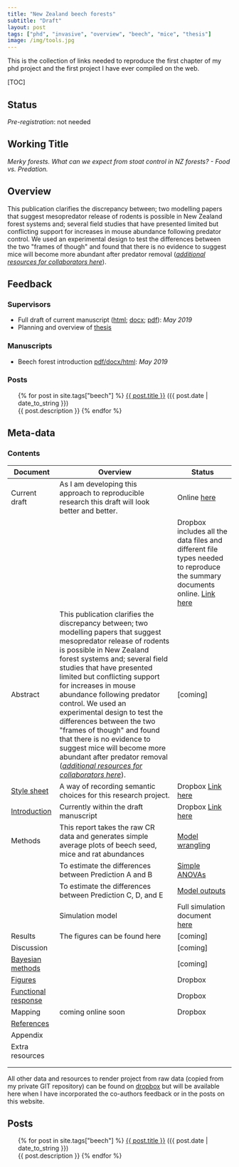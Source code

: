 ```yaml
---
title: "New Zealand beech forests"
subtitle: "Draft"
layout: post
tags: ["phd", "invasive", "overview", "beech", "mice", "thesis"]
image: /img/tools.jpg
---
```


This is the collection of links needed to reproduce the first chapter of my phd project and the first project I have ever compiled on the web.

[TOC]

## Status

*Pre-registration*: not needed

## Working Title

*Merky forests. What can we expect from stoat control in NZ forests? - Food vs. Predation.*

## Overview

This publication clarifies the discrepancy between; two modelling papers that suggest mesopredator release of rodents is possible in New Zealand forest systems and; several field studies that have presented limited but conflicting support for increases in mouse abundance following predator control. We used an experimental design to test the differences between the two "frames of though" and found that there is no evidence to suggest mice will become more abundant after predator removal ([*additional resources for collaborators here*](https://www.dropbox.com/home/phd-drafts-anthony)).

## Feedback

### Supervisors

- Full draft of current manuscript ([html](https://www.dropbox.com/home/phd-drafts-anthony/beech-forest-dynamics/drafts/Davidson_2019_BeechForest.html); [docx](https://www.dropbox.com/home/phd-drafts-anthony/beech-forest-dynamics/drafts/Davidson_2019_BeechForest.docx); [pdf](https://www.dropbox.com/home/phd-drafts-anthony/beech-forest-dynamics/drafts/Davidson_2019_BeechForest.pdf)): *May 2019*
- Planning and overview of [thesis](https://www.dropbox.com/home/phd-drafts-anthony/beech-forest-dynamics/drafts/Davidson_2019_BeechForest.html)

### Manuscripts

- Beech forest introduction [pdf/docx/html](https://www.dropbox.com/home/phd-peer-drafts): *May 2019*

### Posts

<div class="post">
<ul>
{% for post in site.tags["beech"] %}
  <a href="{{ post.url }}">{{ post.title }}</a> ({{ post.date | date_to_string }})<br>
    {{ post.description }}
{% endfor %}
</ul>
</div>

## Meta-data

### Contents

| Document                                                     | Overview                                                     | Status                                                       |
| ------------------------------------------------------------ | ------------------------------------------------------------ | ------------------------------------------------------------ |
| Current draft                                                | As I am developing this approach to reproducible research this draft will look better and better. | Online [here](https://www.ssnhub.com/2019-06-18-supporting-beech) |
|                                                              |                                                              | Dropbox includes all the data files and different file types needed to reproduce the summary documents online. [Link here](https://www.dropbox.com/home/phd-drafts-anthony/beech-forest-dynamics/drafts/Davidson_2019_BeechForest.html) |
| Abstract                                                     | This publication clarifies the discrepancy between; two modelling papers that suggest mesopredator release of rodents is possible in New Zealand forest systems and; several field studies that have presented limited but conflicting support for increases in mouse abundance following predator control. We used an experimental design to test the differences between the two "frames of though" and found that there is no evidence to suggest mice will become more abundant after predator removal ([*additional resources for collaborators here*](https://www.dropbox.com/home/phd-drafts-anthony)). | [coming]                                                     |
| [Style sheet](https://www.dropbox.com/home/phd-drafts-anthony/beech-forest-dynamics/Styles_manual_sheet.md/) | A way of recording semantic choices for this research project. | Dropbox [Link here](https://www.dropbox.com/home/phd-drafts-anthony/beech-forest-dynamics/drafts/Davidson_2019_BeechForest.html) |
| [Introduction](https://www.dropbox.com/sh/5h4mp67p7u6t1lj/AAAQVKS4qnvu2oQLu53JQUofa?dl=0) | Currently within the draft manuscript                        | Dropbox [Link here](https://www.dropbox.com/home/phd-drafts-anthony/beech-forest-dynamics/drafts/Davidson_2019_BeechForest.html) |
| Methods                                                      | This report takes the raw CR data and generates simple average plots of beech seed, mice and rat abundances | [Model wrangling]("https://www.ssnhub.com/Beech-forest-publication/") |
|                                                              | To estimate the differences between Prediction A and B       | [Simple ANOVAs](https://www.ssnhub.com/simple/)              |
|                                                              | To estimate the differences between Prediction C, D, and E   | [Model outputs]("https://www.ssnhub.com/outputs/")           |
|                                                              | Simulation model                                             | Full simulation document [here](https://www.ssnhub.com/simulation/) |
| Results                                                      | The figures can be found here                                | [coming]                                                     |
| Discussion                                                   |                                                              | [coming]                                                     |
| [Bayesian methods](https://www.dropbox.com/home/phd-drafts-anthony/beech-forest-dynamics/A1_full_bayesian_model.pdf) |                                                              | [coming]                                                     |
| [Figures](https://www.dropbox.com/home/phd-drafts-anthony/beech-forest-dynamics/figs) |                                                              | Dropbox                                                      |
| [Functional response](https://www.dropbox.com/home/phd-drafts-anthony/beech-forest-dynamics/Davidson_2019_BeechForest_Appendix.pdf) |                                                              | Dropbox                                                      |
| Mapping                                                      | coming online soon                                           | Dropbox                                                      |
| [References]()                                               |                                                              |                                                              |
| Appendix                                                     |                                                              |                                                              |
| Extra resources                                              |                                                              |                                                              |
|                                                              |                                                              |                                                              |
|                                                              |                                                              |                                                              |

All other data and resources to render project from raw data (copied from my private GIT repository) can be found on [dropbox](https://www.dropbox.com/home/phd-drafts-anthony) but will be available here when I have incorporated the co-authors feedback or in the posts on this website.

## Posts

<div class="post">
<ul>
{% for post in site.tags["beech"] %}
  <a href="{{ post.url }}">{{ post.title }}</a> ({{ post.date | date_to_string }})<br>
    {{ post.description }}
{% endfor %}
</ul>
</div>